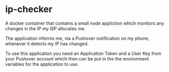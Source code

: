 # ip-checker

A docker container that contains a small node appliction which monitors any changes in the IP my ISP allocates me.

The application informs me, via a Pushover notification on my phone, whenever it detects my IP has changed.

To use this application you need an Application Token and a User Key from your Pushover account which then can be put in the the environment variables for the application to use.
